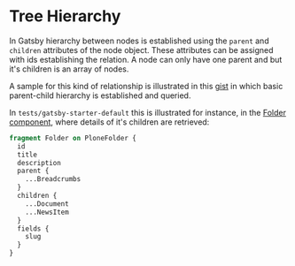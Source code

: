 # Tree Hierarchy

In Gatsby hierarchy between nodes is established using the `parent` and `children` attributes of the node object. These attributes can be assigned with ids establishing the relation. A node can only have one parent and but it's children is an array of nodes.

A sample for this kind of relationship is illustrated in this [gist](https://gist.github.com/ajayns/53c5cef6b83a7d7f70bb369b58706698) in which basic parent-child hierarchy is established and queried.

In `tests/gatsby-starter-default` this is illustrated for instance, in the [Folder component](https://github.com/collective/gatsby-source-plone/blob/master/tests/gatsby-starter-default/src/components/Folder.js), where details of it's children are retrieved:

```graphql
fragment Folder on PloneFolder {
  id
  title
  description
  parent {
    ...Breadcrumbs
  }
  children {
    ...Document
    ...NewsItem
  }
  fields {
    slug
  }
}
```
